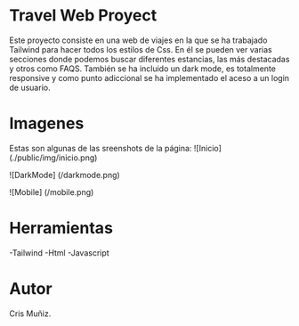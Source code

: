 # Travel Web Proyect

Este proyecto consiste en una web de viajes en la que se ha trabajado Tailwind para hacer todos los estilos de Css.
En él se pueden ver varias secciones donde podemos buscar diferentes estancias, las más destacadas y otros como FAQS.
También se ha incluido un dark mode, es totalmente responsive y como punto adiccional se ha implementado el aceso a un login de usuario.

# Imagenes

Estas son algunas de las sreenshots de la página:
![Inicio] (./public/img/inicio.png)

![DarkMode] (/darkmode.png)

![Mobile] (/mobile.png)


# Herramientas

-Tailwind
-Html
-Javascript

# Autor

Cris Muñiz.

